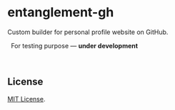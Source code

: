 # entanglement-gh

Custom builder for personal profile website on GitHub.

 
For testing purpose — **under development**

 

## License

[MIT License](LICENSE).
